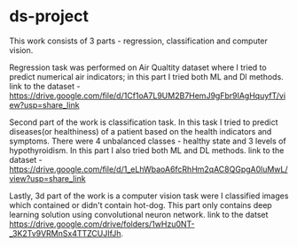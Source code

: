# ds-project
This work consists of 3 parts - regression, classification and computer vision. 

Regression task was performed on Air Qualtity dataset where I tried to predict numerical air indicators; in this part I tried both ML and Dl methods. link to the dataset - https://drive.google.com/file/d/1Cf1oA7L9UM2B7HemJ9gFbr9IAgHquyfT/view?usp=share_link

Second part of the work is classification task. In this task I tried to predict diseases(or healthiness) of a patient based on the health indicators and symptoms. There were 4 unbalanced classes - healthy state and 3 levels of hypothyroidism. In this part I also tried both ML and DL methods. link to the dataset - https://drive.google.com/file/d/1_eLhWbaoA6fcRhHm2qAC8QGpgA0luMwL/view?usp=share_link

Lastly, 3d part of the work is a computer vision task were I classified images which contained or didn't contain hot-dog. This part only contains deep learning solution using convolutional neuron network. link to the datset https://drive.google.com/drive/folders/1wHzu0NT-_3K2Tv9VRMnSx4TTZCUJIfJh.
